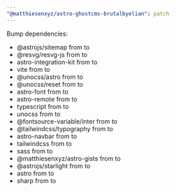 ```yaml
---
"@matthiesenxyz/astro-ghostcms-brutalbyelian": patch
---
```


Bump dependencies:

- @astrojs/sitemap from to
- @resvg/resvg-js from to
- astro-integration-kit from to
- vite from to
- @unocss/astro from to
- @unocss/reset from to
- astro-font from to
- astro-remote from to
- typescript from to
- unocss from to
- @fontsource-variable/inter from to
- @tailwindcss/typography from to
- astro-navbar from to
- tailwindcss from to
- sass from to
- @matthiesenxyz/astro-gists from to
- @astrojs/starlight from to
- astro from to
- sharp from to
